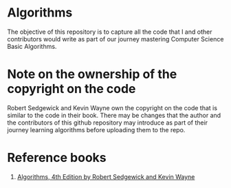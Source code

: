 Algorithms
==========

The objective of this repository is to capture all the code that I and other contributors would write as part of our journey mastering Computer Science Basic Algorithms.

Note on the ownership of the copyright on the code
==================================================
Robert Sedgewick and Kevin Wayne own the copyright on the code that is similar to the code in their book. There may be changes that the author and the contributors of this github repository may introduce as part of their journey learning algorithms before uploading them to the repo.

Reference books
===============
1. [Algorithms, 4th Edition by Robert Sedgewick and Kevin Wayne](http://algs4.cs.princeton.edu/home/)
